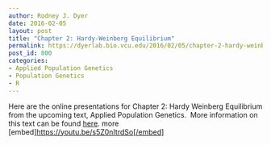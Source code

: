 ```yaml
---
author: Rodney J. Dyer
date: 2016-02-05
layout: post
title: "Chapter 2: Hardy-Weinberg Equilibrium"
permalink: https://dyerlab.bio.vcu.edu/2016/02/05/chapter-2-hardy-weinberg-equilibrium/index.html
post_id: 800
categories: 
- Applied Population Genetics
- Population Genetics
- R
---
```

Here are the online presentations for Chapter 2: Hardy Weinberg Equilibrium from the upcoming text, 
Applied Population Genetics.  More information on this text can be found 
[here](http://dyerlab.bio.vcu.edu/applied-population-genetics/).
more
[embed]https://youtu.be/s5Z0nItrdSo[/embed]
